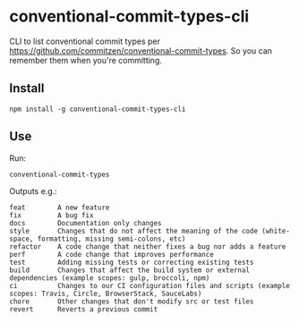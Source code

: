 # conventional-commit-types-cli

CLI to list conventional commit types per https://github.com/commitzen/conventional-commit-types.
So you can remember them when you're committing.

## Install

```
npm install -g conventional-commit-types-cli
```

## Use

Run:
```
conventional-commit-types
```

Outputs e.g.:
```
feat    	A new feature
fix     	A bug fix
docs    	Documentation only changes
style   	Changes that do not affect the meaning of the code (white-space, formatting, missing semi-colons, etc)
refactor	A code change that neither fixes a bug nor adds a feature
perf    	A code change that improves performance
test    	Adding missing tests or correcting existing tests
build   	Changes that affect the build system or external dependencies (example scopes: gulp, broccoli, npm)
ci      	Changes to our CI configuration files and scripts (example scopes: Travis, Circle, BrowserStack, SauceLabs)
chore   	Other changes that don't modify src or test files
revert  	Reverts a previous commit
```
